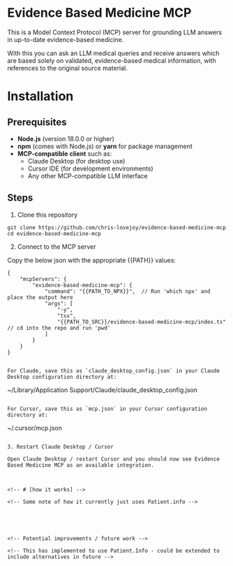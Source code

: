 # Evidence Based Medicine MCP

This is a Model Context Protocol (MCP) server for grounding LLM answers in up-to-date evidence-based medicine.

With this you can ask an LLM medical queries and receive answers which are based solely on validated, evidence-based medical information, with references to the original source material.

<!-- TODO: add example of how it can work. With screenshot / short video -->



# Installation

## Prerequisites

- **Node.js** (version 18.0.0 or higher)
- **npm** (comes with Node.js) or **yarn** for package management
- **MCP-compatible client** such as:
  - Claude Desktop (for desktop use)
  - Cursor IDE (for development environments)
  - Any other MCP-compatible LLM interface



## Steps

1. Clone this repository

```
git clone https://github.com/chris-lovejoy/evidence-based-medicine-mcp
cd evidence-based-medicine-mcp
```

2. Connect to the MCP server

Copy the below json with the appropriate {{PATH}} values:

```
{
    "mcpServers": {
        "evidence-based-medicine-mcp": {
            "command": "{{PATH_TO_NPX}}",  // Run 'which npx' and place the output here
            "args": [
                "-y",
                "tsx",
                "{{PATH_TO_SRC}}/evidence-based-medicine-mcp/index.ts" // cd into the repo and run 'pwd'
            ]
        }
    }  
}


For Claude, save this as `claude_desktop_config.json` in your Claude Desktop configuration directory at:

```
~/Library/Application Support/Claude/claude_desktop_config.json
```

For Cursor, save this as `mcp.json` in your Cursor configuration directory at:

```
~/.cursor/mcp.json
```

3. Restart Claude Desktop / Cursor

Open Claude Desktop / restart Cursor and you should now see Evidence Based Medicine MCP as an available integration.



<!-- # [how it works] -->

<!-- Some note of how it currently just uses Patient.info -->





<!-- Potential improvements / future work -->

<!-- This has implemented to use Patient.Info - could be extended to include alternatives in future -->


